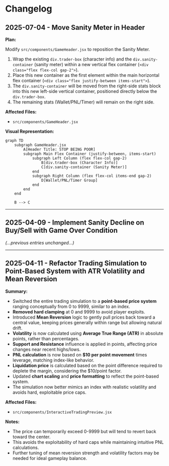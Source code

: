 # Changelog

## 2025-07-04 - Move Sanity Meter in Header

**Plan:**

Modify `src/components/GameHeader.jsx` to reposition the Sanity Meter.

1.  Wrap the existing `div.trader-box` (character info) and the `div.sanity-container` (sanity meter) within a new vertical flex container (`<div class="flex flex-col gap-2">`).
2.  Place this new container as the first element within the main horizontal flex container (`<div class="flex justify-between items-start">`).
3.  The `div.sanity-container` will be moved from the right-side stats block into this new left-side vertical container, positioned directly below the `div.trader-box`.
4.  The remaining stats (Wallet/PNL/Timer) will remain on the right side.

**Affected Files:**

*   `src/components/GameHeader.jsx`

**Visual Representation:**

```mermaid
graph TD
    subgraph GameHeader.jsx
        A[Header Title: STOP BEING POOR]
        subgraph Main Flex Container (justify-between, items-start)
            subgraph Left Column (flex flex-col gap-2)
                B[div.trader-box (Character Info)]
                C[div.sanity-container (Sanity Meter)]
            end
            subgraph Right Column (flex flex-col items-end gap-2)
                D[Wallet/PNL/Timer Group]
            end
        end
    end

    B --> C
```

---

## 2025-04-09 - Implement Sanity Decline on Buy/Sell with Game Over Condition

*(...previous entries unchanged...)*

---

## 2025-04-11 - Refactor Trading Simulation to Point-Based System with ATR Volatility and Mean Reversion

**Summary:**

- Switched the entire trading simulation to a **point-based price system** ranging conceptually from 0 to 9999, similar to an index.
- **Removed hard clamping** at 0 and 9999 to avoid player exploits.
- Introduced **Mean Reversion** logic to gently pull prices back toward a central value, keeping prices generally within range but allowing natural drift.
- **Volatility** is now calculated using **Average True Range (ATR)** in absolute points, rather than percentages.
- **Support and Resistance** influence is applied in points, affecting price changes near recent highs/lows.
- **PNL calculation** is now based on **$10 per point movement** times leverage, matching index-like behavior.
- **Liquidation price** is calculated based on the point difference required to deplete the margin, considering the $10/point factor.
- Updated **chart scaling** and **price formatting** to reflect the point-based system.
- The simulation now better mimics an index with realistic volatility and avoids hard, exploitable price caps.

**Affected Files:**

- `src/components/InteractiveTradingPreview.jsx`

**Notes:**

- The price can temporarily exceed 0-9999 but will tend to revert back toward the center.
- This avoids the exploitability of hard caps while maintaining intuitive PNL calculations.
- Further tuning of mean reversion strength and volatility factors may be needed for ideal gameplay balance.